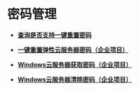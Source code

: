 # 密码管理<a name="ZH-CN_TOPIC_0112708161"></a>

-   **[查询是否支持一键重置密码](查询是否支持一键重置密码.md)**  

-   **[一键重置弹性云服务器密码（企业项目）](一键重置弹性云服务器密码（企业项目）.md)**  

-   **[Windows云服务器获取密码（企业项目）](Windows云服务器获取密码（企业项目）.md)**  

-   **[Windows云服务器清除密码（企业项目）](Windows云服务器清除密码（企业项目）.md)**  


